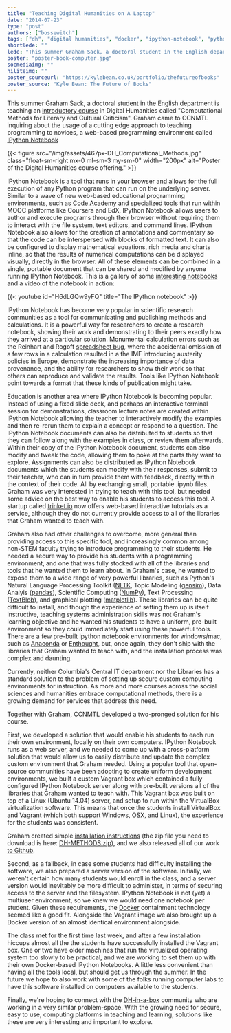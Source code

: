 ```yaml
---
title: "Teaching Digital Humanities on A Laptop"
date: "2014-07-23"
type: "post"
authors: ["bossewitch"]
tags: ["dh", "digital humanities", "docker", "ipython-notebook", "python", "vagrant"]
shortlede: ""
lede: "This summer Graham Sack, a doctoral student in the English department is teaching an introductory course in Digital Humanities called ''Computational Methods for Literary and Cultural Criticism''. Together with CCNMTL, Graham developed a cutting edge approach, using a web-based programming environment called IPython Notebook, to teach programming to novices."
poster: "poster-book-computer.jpg"
socmediaimg: ""
hiliteimg: ""
poster_sourceurl: "https://kylebean.co.uk/portfolio/thefutureofbooks"
poster_source: "Kyle Bean: The Future of Books"
---
```

This summer Graham Sack, a doctoral student in the English department is teaching an [introductory course](http://www.columbia.edu/cu/bulletin/uwb/subj/ENGL/S3024-20142-001/) in Digital Humanities called "Computational Methods for Literary and Cultural Criticism". Graham came to CCNMTL inquiring about the usage of a cutting edge approach to teaching programming to novices, a web-based programming environment called [IPython Notebook](http://ipython.org/notebook.html)

{{< figure
    src="/img/assets/467px-DH_Computational_Methods.jpg"
    class="float-sm-right mx-0 ml-sm-3 my-sm-0"
    width="200px"
    alt="Poster of the Digital Humanities course offering." >}}

IPython Notebook is a tool that runs in your browser and allows for the full execution of any Python program that can run on the underlying server. Similar to a wave of new web-based educational programming environments, such as [Code Academy](http://www.codecademy.com) and specialized tools that run within MOOC  platforms like Coursera and EdX, IPython Notebook allows users to author and execute programs through their browser without requiring them to interact with the file system, text editors, and command lines. IPython Notebook also allows for the creation of annotations and commentary so that the code can be interspersed with blocks of formatted text. It can also be configured to display mathematical equations, rich media and charts inline, so that the results of numerical computations can be displayed visually, directly in the browser. All of these elements can be combined in a single, portable document that can be shared and modified by anyone running IPython Notebook. This is a gallery of some [interesting notebooks](https://github.com/ipython/ipython/wiki/A-gallery-of-interesting-IPython-Notebooks#introductory-tutorials) and a video of the notebook in action:

{{< youtube id="H6dLGQw9yFQ" title="The IPython notebook" >}}

IPython Notebook has become very popular in scientific research communities as a tool for communicating and publishing methods and calculations. It is a powerful way for researchers to create a research notebook, showing their work and demonstrating to their peers exactly how they arrived at a particular solution. Monumental calculation errors such as the Reinhart and Rogoff [spreadsheet bug](http://www.theguardian.com/politics/2013/apr/18/uncovered-error-george-osborne-austerity), where the accidental omission of a few rows in a calculation resulted in a the IMF introducing austerity policies in Europe, demonstrate the increasing importance of data provenance, and the ability for researchers to show their work so that others can reproduce and validate the results. Tools like IPython Notebook point towards a format that these kinds of publication might take.

Education is another area where IPython Notebook is becoming popular. Instead of using a fixed slide deck, and perhaps an interactive terminal session for demonstrations, classroom lecture notes are created within IPython Notebook allowing the teacher to interactively modify the examples and then re-rerun them to explain a concept or respond to a question. The IPython Notebook documents can also be distributed to students so that they can follow along with the examples in class, or review them afterwards. Within their copy of the IPython Notebook document, students can also modify and tweak the code, allowing them to poke at the parts they want to explore. Assignments can also be distributed as IPython Notebook documents which the students can modify with their responses, submit to their teacher, who can in turn provide them with feedback, directly within the context of their code. All by exchanging small, portable .ipynb files. Graham was very interested in trying to teach with this tool, but needed some advice on the best way to enable his students to access this tool. A startup called [trinket.io](https://trinket.io/) now offers web-based interactive tutorials as a service, although they do not currently provide access to all of the libraries that Graham wanted to teach with.

Graham also had other challenges to overcome, more general than providing access to this specific tool, and increasingly common among non-STEM faculty trying to introduce programming to their students. He needed a secure way to provide his students with a programming environment, and one that was fully stocked with all of the libraries and tools that he wanted them to learn about. In Graham's case, he wanted to expose them to a wide range of very powerful libraries, such as Python's Natural Language Processing Toolkit ([NLTK](http://www.nltk.org/), Topic Modeling ([gensim](http://radimrehurek.com/gensim/)), Data Analyis ([pandas](http://pandas.pydata.org/)), Scientific Computing ([NumPy](http://www.numpy.org/)), Text Processing ([TextBlob](http://textblob.readthedocs.org/en/dev/)), and graphical plotting ([matplotlib](http://matplotlib.org/)). These libraries can be quite difficult to install, and though the experience of setting them up is itself instructive, teaching systems administration skills was not Graham's learning objective and he wanted his students to have a uniform, pre-built environment so they could immediately start using these powerful tools. There are a few pre-built ipython notebook environments for windows/mac, such as [Anaconda](http://docs.continuum.io/anaconda/pkg-docs.html) or [Enthought](https://www.enthought.com/products/epd/free/), but, once again, they don't ship with the libraries that Graham wanted to teach with, and the installation process was complex and daunting.

Currently, neither Columbia's Central IT department nor the Libraries has a standard solution to the problem of setting up secure custom computing environments for instruction. As more and more courses across the social sciences and humanities embrace computational methods, there is a growing demand for services that address this need.

Together with Graham, CCNMTL developed a two-pronged solution for his course.

First, we developed a solution that would enable his students to each run their own environment, locally on their own computers. IPython Notebook runs as a web server, and we needed to come up with a cross-platform solution that would allow us to easily distribute and update the complex custom environment that Graham needed. Using a popular tool that open-source communities have been adopting to create uniform development environments, we built a custom Vagrant box which contained a fully configured IPython Notebook server along with pre-built versions all of the libraries that Graham wanted to teach with. This Vagrant box was built on top of a Linux (Ubuntu 14.04) server, and setup to run within the VirtualBox virtualization software. This means that once the students install VirtualBox and Vagrant (which both support Windows, OSX, and Linux), the experience for the students was consistent.

Graham created simple [installation instructions](http://ccnmtl.columbia.edu/compiled/Simplified-IPython-Installation-V2.pdf) (the zip file you need to download is here: [DH-METHODS.zip](http://ccnmtl.columbia.edu/compiled/DH-METHODS.zip)), and we also released all of our work [to Github](https://github.com/ccnmtl/ipython-notebook).

Second, as a fallback, in case some students had difficulty installing the software, we also prepared a server version of the software. Initially, we weren't certain how many students would enroll in the class, and a server version would inevitably be more difficult to administer, in terms of securing access to the server and the filesystem. IPython Notebook is not (yet) a multiuser environment, so we knew we would need one notebook per student. Given these requirements, the [Docker](http://docker.com/) containment technology seemed like a good fit. Alongside the Vagrant image we also brought up a Docker version of an almost identical environment alongside.

The class met for the first time last week, and after a few installation hiccups almost all the the students have successfully installed the Vagrant box. One or two have older machines that run the virtualized operating system too slowly to be practical, and we are working to set them up with their own Docker-based IPython Notebooks. A little less convenient than having all the tools local, but should get us through the summer. In the future we hope to also work with some of the folks running computer labs to have this software installed on computers available to the students.

Finally, we're hoping to connect with the [DH-in-a-box](http://dhbox.org/) community who are working in a very similar problem-space.  With the growing need for secure, easy to use, computing platforms in teaching and learning, solutions like these are very interesting and important to explore. 
